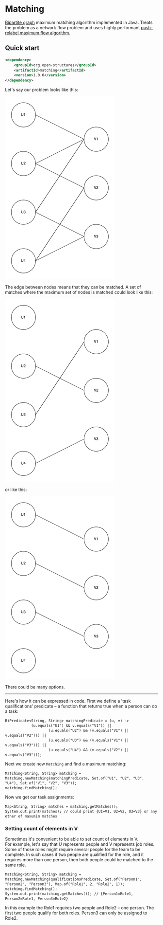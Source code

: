 # Matching
[Bipartite graph](https://en.wikipedia.org/wiki/Bipartite_graph) maximum matching algorithm implemented in Java. Treats the problem as a network flow problem and uses 
highly performant [push-relabel maximum flow algorithm](https://en.wikipedia.org/wiki/Push%E2%80%93relabel_maximum_flow_algorithm).

## Quick start

```xml
<dependency>
    <groupId>org.open-structures</groupId>
    <artifactId>matching</artifactId>
    <version>1.0.0</version>
</dependency>
```

Let's say our problem looks like this:

![Bipartite graph](images/bipartite-graph.png)

The edge between nodes means that they can be matched. A set of matches where the maximum set of nodes is matched could look like this:

![Matching 1](images/matching1.png)

or like this: 

![Matching 2](images/matching2.png)

There could be many options.

---

Here's how it can be expressed in code. First we define a 'task qualifications' predicate – a function that returns true when a person can do a task:

    BiPredicate<String, String> matchingPredicate = (u, v) ->
                (u.equals("U1") && v.equals("V1")) ||
                        (u.equals("U2") && (v.equals("V1") || v.equals("V2"))) ||
                        (u.equals("U3") && (v.equals("V1") || v.equals("V3"))) ||
                        (u.equals("U4") && (v.equals("V2") || v.equals("V3")));


Next we create new `Matching` and find a maximum matching:

    Matching<String, String> matching = Matching.newMatching(matchingPredicate, Set.of("U1", "U2", "U3", "U4"), Set.of("V1", "V2", "V3"));
    matching.findMatching();

Now we get our task assignments: 

    Map<String, String> matches = matching.getMatches();
    System.out.print(matches); // could print {U1=V1, U2=V2, U3=V3} or any other of maxumim matches

### Setting count of elements in V

Sometimes it's convenient to be able to set count of elements in V.  
For example, let's say that U represents people and V represents job roles. 
Some of those roles might require several people for the team to be complete. 
In such cases if two people are qualified for the role, and it requires more than one person, then both people could be matched to the same role.

    Matching<String, String> matching = Matching.newMatching(qualificationsPredicate, Set.of("Person1", "Person2", "Person3"), Map.of("Role1", 2, "Role2", 1));
    matching.findMatching();
    System.out.print(matching.getMatches()); // {Person1=Role1, Person2=Role1, Person3=Role2}

In this example the Role1 requires two people and Role2 – one person. The first two people qualify for both roles. Person3 can only be assigned to Role2.









 
